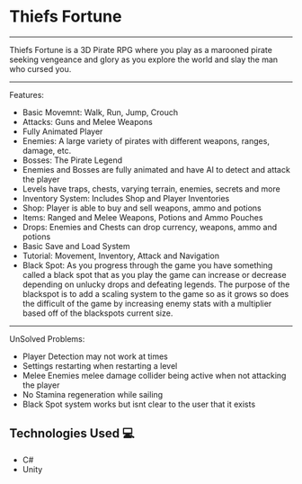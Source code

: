 # Thiefs Fortune
---

Thiefs Fortune is a 3D Pirate RPG where you play as a marooned pirate seeking vengeance and glory as you explore the world and slay the man who cursed you.


---

Features:
- Basic Movemnt: Walk, Run, Jump, Crouch
- Attacks: Guns and Melee Weapons
- Fully Animated Player
- Enemies: A large variety of pirates with different weapons, ranges, damage, etc.
- Bosses: The Pirate Legend
- Enemies and Bosses are fully animated and have AI to detect and attack the player
- Levels have traps, chests, varying terrain, enemies, secrets and more
- Inventory System: Includes Shop and Player Inventories
- Shop: Player is able to buy and sell weapons, ammo and potions
- Items: Ranged and Melee Weapons, Potions and Ammo Pouches
- Drops: Enemies and Chests can drop currency, weapons, ammo and potions
- Basic Save and Load System
- Tutorial: Movement, Inventory, Attack and Navigation
- Black Spot: As you progress through the game you have something called a black spot that as you play the game can increase or decrease depending on unlucky drops and defeating legends. The purpose of the blackspot is to add a scaling system to the game so as it grows so does the difficult of the game by increasing enemy stats with a multiplier based off of the blackspots current size.
---

UnSolved Problems:
- Player Detection may not work at times
- Settings restarting when restarting a level
- Melee Enemies melee damage collider being active when not attacking the player
- No Stamina regeneration while sailing
- Black Spot system works but isnt clear to the user that it exists

## Technologies Used 💻
- C#
- Unity


